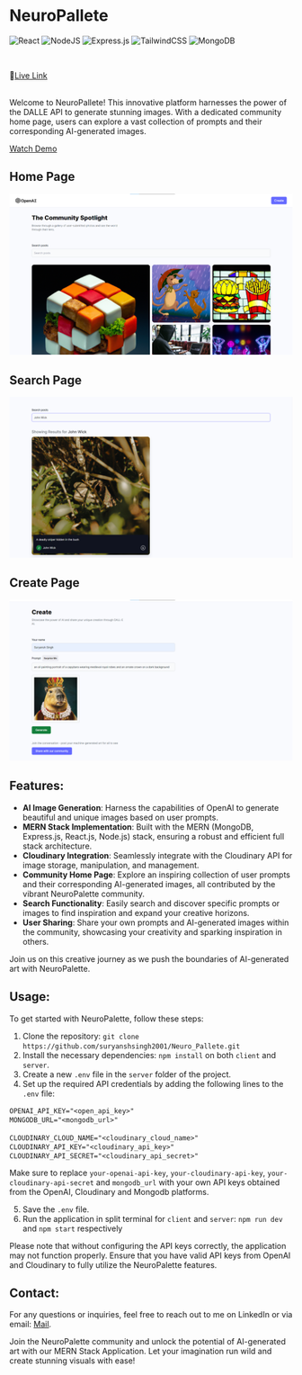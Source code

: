 # NeuroPallete
![React](https://img.shields.io/badge/react-%2320232a.svg?style=for-the-badge&logo=react&logoColor=%2361DAFB) ![NodeJS](https://img.shields.io/badge/node.js-6DA55F?style=for-the-badge&logo=node.js&logoColor=white)  ![Express.js](https://img.shields.io/badge/express.js-%23404d59.svg?style=for-the-badge&logo=express&logoColor=%2361DAFB) ![TailwindCSS](https://img.shields.io/badge/tailwindcss-%2338B2AC.svg?style=for-the-badge&logo=tailwind-css&logoColor=white) ![MongoDB](https://img.shields.io/badge/MongoDB-%234ea94b.svg?style=for-the-badge&logo=mongodb&logoColor=white)

<br>

🔗[Live Link](https://neuropallete.vercel.app/)

<br>
Welcome to NeuroPallete! This innovative platform harnesses the power of the DALLE API to generate stunning images. With a dedicated community home page, users can explore a vast collection of prompts and their corresponding AI-generated images.
 
[Watch Demo](https://youtu.be/kCuvPMvV3Gc)

## Home Page 
![Home](https://github.com/suryanshsingh2001/Neuro_Pallete/blob/main/Home%20Page.png?raw=true) 

## Search Page
![Search](https://github.com/suryanshsingh2001/Neuro_Pallete/blob/main/Search.png?raw=true)

## Create Page
![Search](https://github.com/suryanshsingh2001/Neuro_Pallete/blob/main/Create.png?raw=true)

## Features:

- **AI Image Generation**: Harness the capabilities of OpenAI to generate beautiful and unique images based on user prompts.
- **MERN Stack Implementation**: Built with the MERN (MongoDB, Express.js, React.js, Node.js) stack, ensuring a robust and efficient full stack architecture.
- **Cloudinary Integration**: Seamlessly integrate with the Cloudinary API for image storage, manipulation, and management.
- **Community Home Page**: Explore an inspiring collection of user prompts and their corresponding AI-generated images, all contributed by the vibrant NeuroPalette community.
- **Search Functionality**: Easily search and discover specific prompts or images to find inspiration and expand your creative horizons.
- **User Sharing**: Share your own prompts and AI-generated images within the community, showcasing your creativity and sparking inspiration in others.


Join us on this creative journey as we push the boundaries of AI-generated art with NeuroPalette.

## Usage:

To get started with NeuroPalette, follow these steps:

1. Clone the repository: `git clone https://github.com/suryanshsingh2001/Neuro_Pallete.git`
2. Install the necessary dependencies: `npm install` on both `client` and `server`.
3. Create a new `.env` file in the `server` folder of the project.
4. Set up the required API credentials by adding the following lines to the `.env` file:

```
OPENAI_API_KEY="<open_api_key>"
MONGODB_URL="<mongodb_url>"

CLOUDINARY_CLOUD_NAME="<cloudinary_cloud_name>"
CLOUDINARY_API_KEY="<cloudinary_api_key>"
CLOUDINARY_API_SECRET="<cloudinary_api_secret>"
```
Make sure to replace `your-openai-api-key`, `your-cloudinary-api-key`, `your-cloudinary-api-secret` and `mongodb_url` with your own API keys obtained from the OpenAI, Cloudinary and Mongodb platforms.

5. Save the `.env` file.
6. Run the application in split terminal for `client` and `server`: `npm run dev` and `npm start` respectively

Please note that without configuring the API keys correctly, the application may not function properly. Ensure that you have valid API keys from OpenAI and Cloudinary to fully utilize the NeuroPalette features.

## Contact:

For any questions or inquiries, feel free to reach out to me on LinkedIn or via email: [Mail](mailto:ricochetthestoryteller2001@gmail.com
).

Join the NeuroPalette community and unlock the potential of AI-generated art with our MERN Stack Application. Let your imagination run wild and create stunning visuals with ease!

